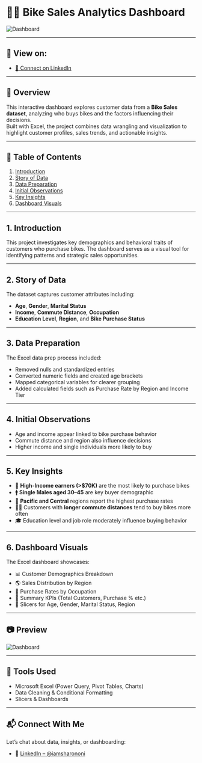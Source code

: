 # 🚴‍♀️ Bike Sales Analytics Dashboard

![Dashboard](https://raw.githubusercontent.com/iamsharononi/Bike-Sales-Dashboard/main/bike_sales_dashboard_preview.jpg) <!-- Replace with your image URL -->

---

## 🔗 View on:
- [🔗 Connect on LinkedIn](https://www.linkedin.com/in/iamsharononi/)

---

## 🧠 Overview
This interactive dashboard explores customer data from a **Bike Sales dataset**, analyzing who buys bikes and the factors influencing their decisions.  
Built with Excel, the project combines data wrangling and visualization to highlight customer profiles, sales trends, and actionable insights.

---

## 📌 Table of Contents
1. [Introduction](#1-introduction)  
2. [Story of Data](#2-story-of-data)  
3. [Data Preparation](#3-data-preparation)  
4. [Initial Observations](#4-initial-observations)  
5. [Key Insights](#5-key-insights)  
6. [Dashboard Visuals](#6-dashboard-visuals)

---

## 1. Introduction
This project investigates key demographics and behavioral traits of customers who purchase bikes. The dashboard serves as a visual tool for identifying patterns and strategic sales opportunities.

---

## 2. Story of Data
The dataset captures customer attributes including:
- **Age**, **Gender**, **Marital Status**
- **Income**, **Commute Distance**, **Occupation**
- **Education Level**, **Region**, and **Bike Purchase Status**

---

## 3. Data Preparation
The Excel data prep process included:
- Removed nulls and standardized entries  
- Converted numeric fields and created age brackets  
- Mapped categorical variables for clearer grouping  
- Added calculated fields such as Purchase Rate by Region and Income Tier

---

## 4. Initial Observations
- Age and income appear linked to bike purchase behavior  
- Commute distance and region also influence decisions  
- Higher income and single individuals more likely to buy

---

## 5. Key Insights
- 🎯 **High-Income earners (>$70K)** are the most likely to purchase bikes  
- 🚹 **Single Males aged 30–45** are key buyer demographic  
- 🧭 **Pacific and Central** regions report the highest purchase rates  
- 🚶‍♂️ Customers with **longer commute distances** tend to buy bikes more often  
- 🎓 Education level and job role moderately influence buying behavior

---

## 6. Dashboard Visuals

The Excel dashboard showcases:

- 📊 Customer Demographics Breakdown  
- 🌎 Sales Distribution by Region  
- 💼 Purchase Rates by Occupation  
- 🏁 Summary KPIs (Total Customers, Purchase % etc.)  
- 🧠 Slicers for Age, Gender, Marital Status, Region

---

## 📷 Preview

![Dashboard](https://raw.githubusercontent.com/iamsharononi/Bike-Sales-Dashboard/main/bike_sales_dashboard_preview.jpg) <!-- Replace with actual image -->

---

## 🚀 Tools Used
- Microsoft Excel (Power Query, Pivot Tables, Charts)
- Data Cleaning & Conditional Formatting
- Slicers & Dashboards

---

## 📬 Connect With Me
Let’s chat about data, insights, or dashboarding:
- 💼 [LinkedIn – @iamsharononi](https://www.linkedin.com/in/iamsharononi/)
